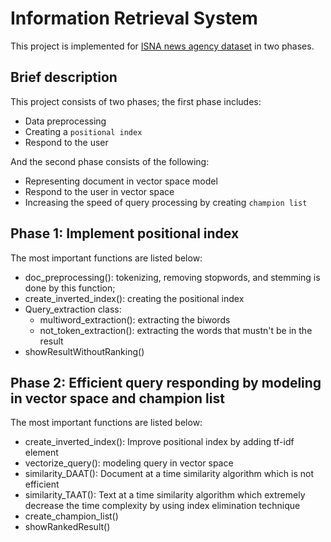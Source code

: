 # Information Retrieval System
This project is implemented for [ISNA news agency dataset](https://drive.google.com/file/d/1p0sMTj6hAw8G3QxYkFmXXA1Q5eDABgCr/view?usp=sharing) in two phases.

## Brief description
This project consists of two phases; the first phase includes:
* Data preprocessing
* Creating a `positional index`
* Respond to the user

And the second phase consists of the following:
* Representing document in vector space model
* Respond to the user in vector space
* Increasing the speed of query processing by creating `champion list`

## Phase 1: Implement positional index
The most important functions are listed below:
* doc_preprocessing(): tokenizing, removing stopwords, and stemming is done by this function;
* create_inverted_index(): creating the positional index
* Query_extraction class:
  * multiword_extraction(): extracting the biwords
  * not_token_extraction(): extracting the words that mustn't be in the result
* showResultWithoutRanking()

## Phase 2: Efficient query responding by modeling in vector space and champion list
The most important functions are listed below:
* create_inverted_index(): Improve positional index by adding tf-idf element
* vectorize_query(): modeling query in vector space
* similarity_DAAT(): Document at a time similarity algorithm which is not efficient
* similarity_TAAT(): Text at a time similarity algorithm which extremely decrease the time complexity by using index elimination technique
* create_champion_list()
* showRankedResult()
